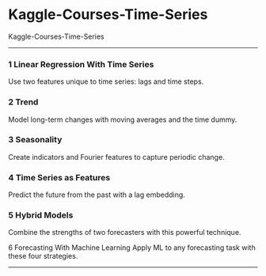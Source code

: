 # Kaggle-Courses-Time-Series
Kaggle-Courses-Time-Series


-------

### 1 Linear Regression With Time Series
Use two features unique to time series: lags and time steps.

### 2 Trend
Model long-term changes with moving averages and the time dummy.

### 3 Seasonality
Create indicators and Fourier features to capture periodic change.

### 4 Time Series as Features
Predict the future from the past with a lag embedding.

### 5 Hybrid Models
Combine the strengths of two forecasters with this powerful technique.

6
Forecasting With Machine Learning
Apply ML to any forecasting task with these four strategies.



-------
